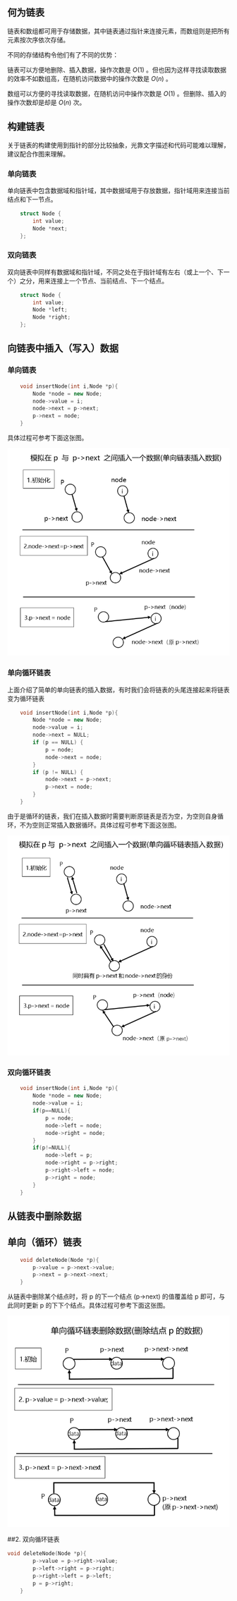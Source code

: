## 何为链表

链表和数组都可用于存储数据，其中链表通过指针来连接元素，而数组则是把所有元素按次序依次存储。

不同的存储结构令他们有了不同的优势：

链表可以方便地删除、插入数据，操作次数是 $O(1)$ 。但也因为这样寻找读取数据的效率不如数组高，在随机访问数据中的操作次数是 $O(n)$ 。

数组可以方便的寻找读取数据，在随机访问中操作次数是 $O(1)$ 。但删除、插入的操作次数却是却是 $O(n)$ 次。

## 构建链表

关于链表的构建使用到指针的部分比较抽象，光靠文字描述和代码可能难以理解，建议配合作图来理解。

### 单向链表

单向链表中包含数据域和指针域，其中数据域用于存放数据，指针域用来连接当前结点和下一节点。

```c++
    struct Node {
    	int value;
    	Node *next;
    };
```

### 双向链表

双向链表中同样有数据域和指针域，不同之处在于指针域有左右（或上一个、下一个）之分，用来连接上一个节点、当前结点、下一个结点。

```c++
    struct Node {
    	int value;
    	Node *left;
    	Node *right;
    };
```

## 向链表中插入（写入）数据

### 单向链表

```c++
    void insertNode(int i,Node *p){
        Node *node = new Node;
        node->value = i;
        node->next = p->next;
        p->next = node;
    }
```

具体过程可参考下面这张图。

![](./images/linked-list1.png)

### 单向循环链表

上面介绍了简单的单向链表的插入数据，有时我们会将链表的头尾连接起来将链表变为循环链表

```c++
    void insertNode(int i,Node *p){
    	Node *node = new Node;
    	node->value = i;
    	node->next = NULL;
    	if (p == NULL) {
    		p = node;
    		node->next = node;
    	}
    	if (p != NULL) {
    		node->next = p->next;
    		p->next = node;
    	}
    }
```

由于是循环的链表，我们在插入数据时需要判断原链表是否为空，为空则自身循环，不为空则正常插入数据循环。具体过程可参考下面这张图。

![](./images/linked-list2.png)

### 双向循环链表

```c++
    void insertNode(int i,Node *p){
    	Node *node = new Node;
    	node->value = i;
    	if(p==NULL){
    		p = node;
    		node->left = node;
    		node->right = node;
    	}
    	if(p!=NULL){
    		node->left = p;
    		node->right = p->right;
    		p->right->left = node;
    		p->right = node;
    	}
    }
```

## 从链表中删除数据

## 单向（循环）链表

```c++
    void deleteNode(Node *p){
        p->value = p->next->value;
        p->next = p->next->next;
    }
```

从链表中删除某个结点时，将 p 的下一个结点 (p->next) 的值覆盖给 p 即可，与此同时更新 p 的下下个结点。具体过程可参考下面这张图。

![](./images/linked-list3.png)

##2. 双向循环链表

```c++
void deleteNode(Node *p){
        p->value = p->right->value;
    	p->left->right = p->right; 
    	p->right->left = p->left;
    	p = p->right;
    }
```
